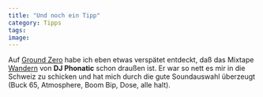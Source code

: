 ```yaml
---
title: "Und noch ein Tipp"
category: Tipps
tags: 
image: 
---
```


Auf [Ground Zero](http://www.the-groundzero.com/) habe ich eben etwas verspätet entdeckt, daß das Mixtape [Wandern](http://www.heftig.com/home/text.php?doc_id=8147) von **DJ Phonatic** schon draußen ist. Er war so nett es mir in die Schweiz zu schicken und hat mich durch die gute Soundauswahl überzeugt (Buck 65, Atmosphere, Boom Bip, Dose, alle halt).